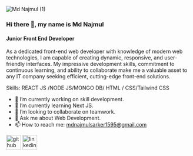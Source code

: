 ![Md Najmul (1)](https://github.com/Najmulsp/Najmulsp/assets/155276146/ed92f016-2c7e-49e2-9e62-2c40197564d0)

### Hi there 👋, my name is Md Najmul
#### Junior Front End Developer

As a dedicated front-end web developer with knowledge of modern web technologies, I am capable of creating dynamic, responsive, and user-friendly interfaces. My impressive development skills, commitment to continuous learning, and ability to collaborate make me a valuable asset to any IT company seeking efficient, cutting-edge front-end solutions.

Skills:  REACT JS /NODE JS/MONGO DB/ HTML / CSS/Tailwind CSS

- 🔭 I’m currently working on skill development. 
- 🌱 I’m currently learning Next JS. 
- 👯 I’m looking to collaborate on teamwork. 
- 💬 Ask me about Web Development. 
- 📫 How to reach me: mdnajmulsarker1595@gmail.com 


[<img src='https://cdn.jsdelivr.net/npm/simple-icons@3.0.1/icons/github.svg' alt='github' height='40'>](https://github.com/https://github.com/Najmulsp)  [<img src='https://cdn.jsdelivr.net/npm/simple-icons@3.0.1/icons/linkedin.svg' alt='linkedin' height='40'>](https://www.linkedin.com/in/www.linkedin.com/in/mdnajmulsarker/)  

